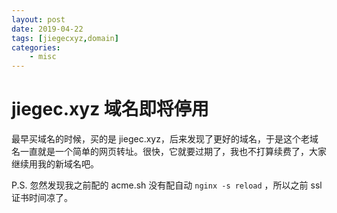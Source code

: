 ```yaml
---
layout: post
date: 2019-04-22
tags: [jiegecxyz,domain]
categories:
    - misc
---
```


# jiegec.xyz 域名即将停用

最早买域名的时候，买的是 jiegec.xyz，后来发现了更好的域名，于是这个老域名一直就是一个简单的网页转址。很快，它就要过期了，我也不打算续费了，大家继续用我的新域名吧。

P.S. 忽然发现我之前配的 acme.sh 没有配自动 `nginx -s reload` ，所以之前 ssl 证书时间凉了。
